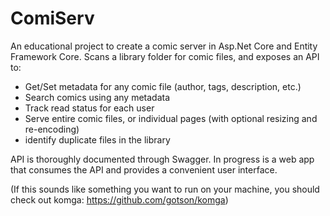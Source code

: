 # ComiServ

An educational project to create a comic server in Asp.Net Core and Entity Framework Core. Scans a library folder for comic files, and exposes an API to:

- Get/Set metadata for any comic file (author, tags, description, etc.)
- Search comics using any metadata
- Track read status for each user
- Serve entire comic files, or individual pages (with optional resizing and re-encoding)
- identify duplicate files in the library

API is thoroughly documented through Swagger. In progress is a web app that consumes the API and provides a convenient user interface.

(If this sounds like something you want to run on your machine, you should check out komga: https://github.com/gotson/komga)
